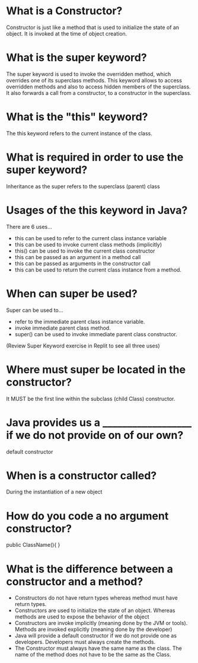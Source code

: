 # What is a Constructor?
  Constructor is just like a method that is used to initialize the state of an object. It is invoked at the time of object creation.

# What is the super keyword?
  The super keyword is used to invoke the overridden method, which overrides one of its superclass methods. This keyword allows to access overridden methods and also to access hidden members of the superclass.
  It also forwards a call from a constructor, to a constructor in the superclass.

# What is the "this" keyword?
  The this keyword refers to the current instance of the class.

# What is required in order to use the super keyword?
  Inheritance as the super refers to the superclass (parent) class

# Usages of the this keyword in Java?
  There are 6 uses...
*  this can be used to refer to the current class instance variable
* this can be used to invoke current class methods (implicitly)
* this() can be used to invoke the current class constructor
* this can be passed as an argument in a method call
* this can be passed as arguments in the constructor call
* this can be used to return the current class instance from a method.

# When can super be used?
Super can be used to...
* refer to the immediate parent class instance variable.
* invoke immediate parent class method.
* super() can be used to invoke immediate parent class constructor.

(Review Super Keyword exercise in Replit to see all three uses)

# Where must super be located in the constructor?
  It MUST be the first line within the subclass (child Class) constructor.

# Java provides us a __________________ if we do not provide on of our own?
  default constructor

# When is a constructor called?
  During the instantiation of a new object

# How do you code a no argument constructor?
  public ClassName(){
  }

# What is the difference between a constructor and a method?
* Constructors do not have return types whereas method must have return types.
* Constructors are used to initialize the state of an object. Whereas methods are used to expose the behavior of the object
* Constructors are invoke implicitly (meaning done by the JVM or tools). Methods are invoked explicitly (meaning done by the developer)
* Java will provide a default constructor if we do not provide one as developers. Developers must always create the methods.
* The Constructor must always have the same name as the class. The name of the method does not have to be the same as the Class.